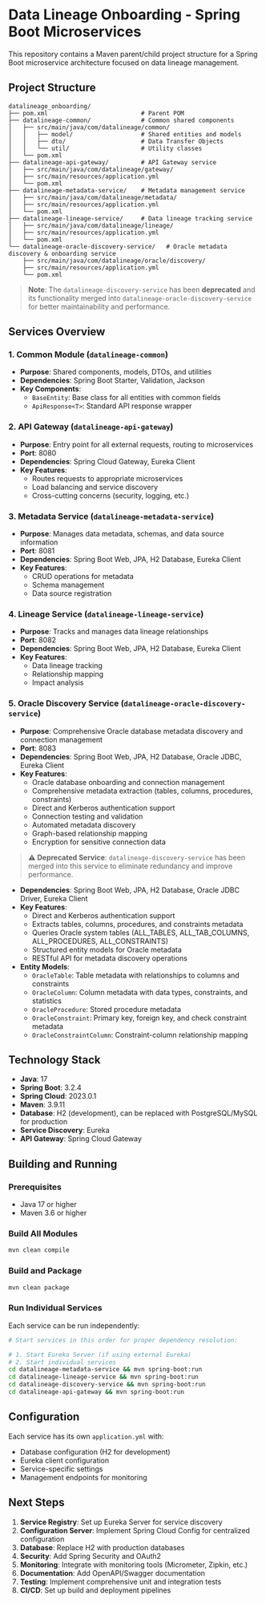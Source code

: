 # Data Lineage Onboarding - Spring Boot Microservices

This repository contains a Maven parent/child project structure for a Spring Boot microservice architecture focused on data lineage management.

## Project Structure

```
datalineage_onboarding/
├── pom.xml                          # Parent POM
├── datalineage-common/              # Common shared components
│   ├── src/main/java/com/datalineage/common/
│   │   ├── model/                   # Shared entities and models
│   │   ├── dto/                     # Data Transfer Objects
│   │   └── util/                    # Utility classes
│   └── pom.xml
├── datalineage-api-gateway/         # API Gateway service
│   ├── src/main/java/com/datalineage/gateway/
│   ├── src/main/resources/application.yml
│   └── pom.xml
├── datalineage-metadata-service/    # Metadata management service
│   ├── src/main/java/com/datalineage/metadata/
│   ├── src/main/resources/application.yml
│   └── pom.xml
├── datalineage-lineage-service/     # Data lineage tracking service
│   ├── src/main/java/com/datalineage/lineage/
│   ├── src/main/resources/application.yml
│   └── pom.xml
└── datalineage-oracle-discovery-service/   # Oracle metadata discovery & onboarding service
    ├── src/main/java/com/datalineage/oracle/discovery/
    ├── src/main/resources/application.yml
    └── pom.xml
```

> **Note**: The `datalineage-discovery-service` has been **deprecated** and its functionality merged into `datalineage-oracle-discovery-service` for better maintainability and performance.

## Services Overview

### 1. Common Module (`datalineage-common`)
- **Purpose**: Shared components, models, DTOs, and utilities
- **Dependencies**: Spring Boot Starter, Validation, Jackson
- **Key Components**:
  - `BaseEntity`: Base class for all entities with common fields
  - `ApiResponse<T>`: Standard API response wrapper

### 2. API Gateway (`datalineage-api-gateway`)
- **Purpose**: Entry point for all external requests, routing to microservices
- **Port**: 8080
- **Dependencies**: Spring Cloud Gateway, Eureka Client
- **Key Features**:
  - Routes requests to appropriate microservices
  - Load balancing and service discovery
  - Cross-cutting concerns (security, logging, etc.)

### 3. Metadata Service (`datalineage-metadata-service`)
- **Purpose**: Manages data metadata, schemas, and data source information
- **Port**: 8081
- **Dependencies**: Spring Boot Web, JPA, H2 Database, Eureka Client
- **Key Features**:
  - CRUD operations for metadata
  - Schema management
  - Data source registration

### 4. Lineage Service (`datalineage-lineage-service`)
- **Purpose**: Tracks and manages data lineage relationships
- **Port**: 8082
- **Dependencies**: Spring Boot Web, JPA, H2 Database, Eureka Client
- **Key Features**:
  - Data lineage tracking
  - Relationship mapping
  - Impact analysis

### 5. Oracle Discovery Service (`datalineage-oracle-discovery-service`)
- **Purpose**: Comprehensive Oracle database metadata discovery and connection management
- **Port**: 8083
- **Dependencies**: Spring Boot Web, JPA, H2 Database, Oracle JDBC, Eureka Client
- **Key Features**:
  - Oracle database onboarding and connection management
  - Comprehensive metadata extraction (tables, columns, procedures, constraints)
  - Direct and Kerberos authentication support
  - Connection testing and validation
  - Automated metadata discovery
  - Graph-based relationship mapping
  - Encryption for sensitive connection data

> **⚠️ Deprecated Service**: `datalineage-discovery-service` has been merged into this service to eliminate redundancy and improve performance.
- **Dependencies**: Spring Boot Web, JPA, H2 Database, Oracle JDBC Driver, Eureka Client
- **Key Features**:
  - Direct and Kerberos authentication support
  - Extracts tables, columns, procedures, and constraints metadata
  - Queries Oracle system tables (ALL_TABLES, ALL_TAB_COLUMNS, ALL_PROCEDURES, ALL_CONSTRAINTS)
  - Structured entity models for Oracle metadata
  - RESTful API for metadata discovery operations
- **Entity Models**:
  - `OracleTable`: Table metadata with relationships to columns and constraints
  - `OracleColumn`: Column metadata with data types, constraints, and statistics
  - `OracleProcedure`: Stored procedure metadata
  - `OracleConstraint`: Primary key, foreign key, and check constraint metadata
  - `OracleConstraintColumn`: Constraint-column relationship mapping

## Technology Stack

- **Java**: 17
- **Spring Boot**: 3.2.4
- **Spring Cloud**: 2023.0.1
- **Maven**: 3.9.11
- **Database**: H2 (development), can be replaced with PostgreSQL/MySQL for production
- **Service Discovery**: Eureka
- **API Gateway**: Spring Cloud Gateway

## Building and Running

### Prerequisites
- Java 17 or higher
- Maven 3.6 or higher

### Build All Modules
```bash
mvn clean compile
```

### Build and Package
```bash
mvn clean package
```

### Run Individual Services
Each service can be run independently:

```bash
# Start services in this order for proper dependency resolution:

# 1. Start Eureka Server (if using external Eureka)
# 2. Start individual services
cd datalineage-metadata-service && mvn spring-boot:run
cd datalineage-lineage-service && mvn spring-boot:run
cd datalineage-discovery-service && mvn spring-boot:run
cd datalineage-api-gateway && mvn spring-boot:run
```

## Configuration

Each service has its own `application.yml` with:
- Database configuration (H2 for development)
- Eureka client configuration
- Service-specific settings
- Management endpoints for monitoring

## Next Steps

1. **Service Registry**: Set up Eureka Server for service discovery
2. **Configuration Server**: Implement Spring Cloud Config for centralized configuration
3. **Database**: Replace H2 with production databases
4. **Security**: Add Spring Security and OAuth2
5. **Monitoring**: Integrate with monitoring tools (Micrometer, Zipkin, etc.)
6. **Documentation**: Add OpenAPI/Swagger documentation
7. **Testing**: Implement comprehensive unit and integration tests
8. **CI/CD**: Set up build and deployment pipelines